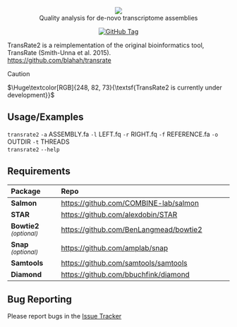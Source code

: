 <p align="center">
<picture><img src="https://i.imgur.com/F6rpYpJ.png"/><br></picture>
Quality analysis for de-novo transcriptome assemblies</p>
<p align="center"><a href="#"><img alt="GitHub Tag" src="https://img.shields.io/github/v/tag/ericbretz/transrate2?style=flat-square"></a></p>

TransRate2 is a reimplementation of the original bioinformatics tool, TransRate (Smith-Unna et al. 2015).<br>
https://github.com/blahah/transrate

> [!CAUTION]
> $\Huge\textcolor[RGB]{248, 82, 73}{\textsf{TransRate2 is currently under development}}$

## Usage/Examples

<code>transrate2</code> <code>-a</code> ASSEMBLY.fa <code>-l</code> LEFT.fq <code>-r</code> RIGHT.fq <code>-f</code> REFERENCE.fa <code>-o</code> OUTDIR <code>-t</code> THREADS <br>
<code>transrate2</code> <code>--help</code>

## Requirements
| Package | Repo <img width=400px></img>|
| :--- | :--- |
| **Salmon** | https://github.com/COMBINE-lab/salmon |
| **STAR** | https://github.com/alexdobin/STAR |
| **Bowtie2** _<sub>(optional)</sub>_ | https://github.com/BenLangmead/bowtie2 |
| **Snap** _<sub>(optional)</sub>_ | https://github.com/amplab/snap |
| **Samtools** | https://github.com/samtools/samtools |
| **Diamond** | https://github.com/bbuchfink/diamond |

## Bug Reporting
Please report bugs in the <a href="https://github.com/ericbretz/transrate2/issues">Issue Tracker</a>

